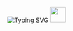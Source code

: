 [![Typing SVG](https://readme-typing-svg.herokuapp.com?color=%2336BCF7&lines=Hello+my+name+is+Dinar)](https://git.io/typing-svg)
<img src="https://github.com/blackcater/blackcater/raw/main/images/Hi.gif" height="36">
